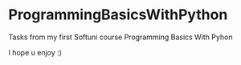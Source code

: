 # ProgrammingBasicsWithPython
Tasks from my first Softuni course Programming Basics With Pyhon

I hope u enjoy :)
